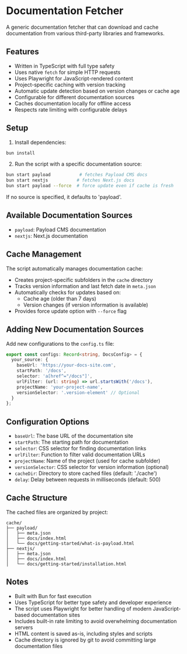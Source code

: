 # Documentation Fetcher

A generic documentation fetcher that can download and cache documentation from various third-party libraries and frameworks.

## Features

- Written in TypeScript with full type safety
- Uses native `fetch` for simple HTTP requests
- Uses Playwright for JavaScript-rendered content
- Project-specific caching with version tracking
- Automatic update detection based on version changes or cache age
- Configurable for different documentation sources
- Caches documentation locally for offline access
- Respects rate limiting with configurable delays

## Setup

1. Install dependencies:
```bash
bun install
```

2. Run the script with a specific documentation source:
```bash
bun start payload           # fetches Payload CMS docs
bun start nextjs           # fetches Next.js docs
bun start payload --force  # force update even if cache is fresh
```

If no source is specified, it defaults to 'payload'.

## Available Documentation Sources

- `payload`: Payload CMS documentation
- `nextjs`: Next.js documentation

## Cache Management

The script automatically manages documentation cache:
- Creates project-specific subfolders in the `cache` directory
- Tracks version information and last fetch date in `meta.json`
- Automatically checks for updates based on:
  - Cache age (older than 7 days)
  - Version changes (if version information is available)
- Provides force update option with `--force` flag

## Adding New Documentation Sources

Add new configurations to the `config.ts` file:

```typescript
export const configs: Record<string, DocsConfig> = {
  your_source: {
    baseUrl: 'https://your-docs-site.com',
    startPath: '/docs',
    selector: 'a[href^="/docs"]',
    urlFilter: (url: string) => url.startsWith('/docs'),
    projectName: 'your-project-name',
    versionSelector: '.version-element' // Optional
  }
};
```

## Configuration Options

- `baseUrl`: The base URL of the documentation site
- `startPath`: The starting path for documentation
- `selector`: CSS selector for finding documentation links
- `urlFilter`: Function to filter valid documentation URLs
- `projectName`: Name of the project (used for cache subfolder)
- `versionSelector`: CSS selector for version information (optional)
- `cacheDir`: Directory to store cached files (default: './cache')
- `delay`: Delay between requests in milliseconds (default: 500)

## Cache Structure

The cached files are organized by project:
```
cache/
├── payload/
│   ├── meta.json
│   ├── docs/index.html
│   └── docs/getting-started/what-is-payload.html
├── nextjs/
│   ├── meta.json
│   ├── docs/index.html
│   └── docs/getting-started/installation.html
```

## Notes

- Built with Bun for fast execution
- Uses TypeScript for better type safety and developer experience
- The script uses Playwright for better handling of modern JavaScript-based documentation sites
- Includes built-in rate limiting to avoid overwhelming documentation servers
- HTML content is saved as-is, including styles and scripts
- Cache directory is ignored by git to avoid committing large documentation files
